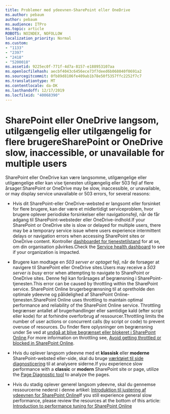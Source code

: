 ```yaml
---
title: Problemer med ydeevnen-SharePoint eller OneDrive
ms.author: pebaum
author: pebaum
ms.audience: ITPro
ms.topic: article
ROBOTS: NOINDEX, NOFOLLOW
localization_priority: Normal
ms.custom:
- "1133"
- "2397"
- "2418"
- "5200018"
ms.assetid: 9225ec0f-771f-4d7a-8157-e188953107aa
ms.openlocfilehash: aecbf4043c6456ece73f7deed6b068040f0691a2
ms.sourcegitcommit: 0fb89d8106fe409ab1b78e50f5357ffc2252f7c7
ms.translationtype: MT
ms.contentlocale: da-DK
ms.lasthandoff: 12/17/2019
ms.locfileid: "40068390"
---
```

# <a name="sharepoint-or-onedrive-slow-inaccessible-or-unavailable-for-multiple-users"></a><span data-ttu-id="7a018-102">SharePoint eller OneDrive langsom, utilgængelig eller utilgængelig for flere brugere</span><span class="sxs-lookup"><span data-stu-id="7a018-102">SharePoint or OneDrive slow, inaccessible, or unavailable for multiple users</span></span>

<span data-ttu-id="7a018-103">SharePoint eller OneDrive kan være langsomme, utilgængelige eller utilgængelige eller kan vise tjenesten utilgængelig eller 503 fejl af flere årsager:</span><span class="sxs-lookup"><span data-stu-id="7a018-103">SharePoint or OneDrive may be slow, inaccessible, or unavailable, or may display service unavailable or 503 errors, for several reasons:</span></span>
  
- <span data-ttu-id="7a018-104">Hvis dit SharePoint-eller OneDrive-websted er langsomt eller forsinket for flere brugere, kan der være et midlertidigt serviceproblem, hvor brugere oplever periodiske forsinkelser eller navigationsfejl, når de får adgang til SharePoint-websteder eller OneDrive-indhold.</span><span class="sxs-lookup"><span data-stu-id="7a018-104">If your SharePoint or OneDrive site is slow or delayed for multiple users, there may be a temporary service issue where users experience intermittent delays or navigation errors when accessing SharePoint sites or OneDrive content.</span></span> <span data-ttu-id="7a018-105">Kontroller [dashboardet for tjenestetilstand](https://admin.microsoft.com/AdminPortal/Home#/servicehealth) for at se, om din organisation påvirkes.</span><span class="sxs-lookup"><span data-stu-id="7a018-105">Check the [Service health dashboard](https://admin.microsoft.com/AdminPortal/Home#/servicehealth) to see if your organization is impacted.</span></span>
  
- <span data-ttu-id="7a018-106">Brugere kan modtage en *503 server er optaget* fejl, når de forsøger at navigere til SharePoint eller OneDrive sites.</span><span class="sxs-lookup"><span data-stu-id="7a018-106">Users may receive a *503 server is busy* error when attempting to navigate to SharePoint or OneDrive sites.</span></span> <span data-ttu-id="7a018-107">Denne fejl kan forårsages af begrænsning i SharePoint-tjenesten.</span><span class="sxs-lookup"><span data-stu-id="7a018-107">This error can be caused by throttling within the SharePoint service.</span></span> <span data-ttu-id="7a018-108">SharePoint Online brugerbegrænsning til at opretholde den optimale ydeevne og pålidelighed af SharePoint Online-tjenesten.</span><span class="sxs-lookup"><span data-stu-id="7a018-108">SharePoint Online uses throttling to maintain optimal performance and reliability of the SharePoint Online service.</span></span> <span data-ttu-id="7a018-109">Throttling begrænser antallet af brugerhandlinger eller samtidige kald (efter script eller kode) for at forhindre overforbrug af ressourcer.</span><span class="sxs-lookup"><span data-stu-id="7a018-109">Throttling limits the number of user actions or concurrent calls (by script or code) to prevent overuse of resources.</span></span> <span data-ttu-id="7a018-110">Du finder flere oplysninger om begrænsning under Se ved at [undgå at blive begrænset eller blokeret i SharePoint Online](https://docs.microsoft.com/sharepoint/dev/general-development/how-to-avoid-getting-throttled-or-blocked-in-sharepoint-online).</span><span class="sxs-lookup"><span data-stu-id="7a018-110">For more information on throttling see, [Avoid getting throttled or blocked in SharePoint Online](https://docs.microsoft.com/sharepoint/dev/general-development/how-to-avoid-getting-throttled-or-blocked-in-sharepoint-online).</span></span>

- <span data-ttu-id="7a018-111">Hvis du oplever langsom ydeevne med et **klassisk** eller **moderne** SharePoint-websted eller-side, skal du bruge [værktøjet til side diagnosticering](https://aka.ms/perftool) til at analysere siderne.</span><span class="sxs-lookup"><span data-stu-id="7a018-111">If you experience slow performance with a **classic** or **modern** SharePoint site or page, utilize the [Page Diagnostic tool](https://aka.ms/perftool) to analyze the pages.</span></span>
  
- <span data-ttu-id="7a018-112">Hvis du stadig oplever generel langsom ydeevne, skal du gennemse ressourcerne nederst i denne artikel: [Introduktion til justering af ydeevnen for SharePoint Online](https://go.microsoft.com/fwlink/?linkid=2024334)</span><span class="sxs-lookup"><span data-stu-id="7a018-112">If you still experience general slow performance, please review the resources at the bottom of this article: [Introduction to performance tuning for SharePoint Online](https://go.microsoft.com/fwlink/?linkid=2024334)</span></span>
  
